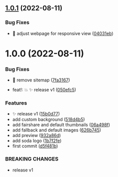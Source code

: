 ## [1.0.1](https://github.com/fairdataihub/og-image/compare/v1.0.0...v1.0.1) (2022-08-11)


### Bug Fixes

* 🐛 adjust webpage for responsive view ([04031eb](https://github.com/fairdataihub/og-image/commit/04031ebc99ee3ab3d5810b12f51b395e76028be3))

# 1.0.0 (2022-08-11)

### Bug Fixes

- 🐛 remove sitemap ([7fa3167](https://github.com/fairdataihub/og-image/commit/7fa31679e8553d907c815ad695341daad75b5c0c))

- feat!: 💥 ✨ release v1 ([050efc5](https://github.com/fairdataihub/og-image/commit/050efc503e1b7c59cedf374cc34021f2d996f728))

### Features

- ✨ release v1 ([15b0d77](https://github.com/fairdataihub/og-image/commit/15b0d77f36167b7232a40f0505808197a7bb764f))
- add custom background ([518d4b5](https://github.com/fairdataihub/og-image/commit/518d4b5ea1873f7bba414112c0c67c5789c093fd))
- add fairshare and default thumbnails ([06a498f](https://github.com/fairdataihub/og-image/commit/06a498f6b24e2f678e4e60d9acd26275a323b4bf))
- add fallback and default images ([626b745](https://github.com/fairdataihub/og-image/commit/626b7459342300aadb65fb63ef9592577295ebaa))
- add preview ([932a86d](https://github.com/fairdataihub/og-image/commit/932a86d47dcfd1bd190594aeda87b4e3dd35f06e))
- add soda logo ([1b7f2fe](https://github.com/fairdataihub/og-image/commit/1b7f2fe95ce354426a2eb1eb75d670c45116ac5d))
- first commit ([d5f481b](https://github.com/fairdataihub/og-image/commit/d5f481bd24c22036ab770c214e27eba4bccced61))

### BREAKING CHANGES

- release v1
